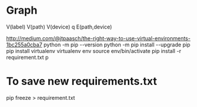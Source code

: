 # Graph
V(label)
V(path)
V(device)
q
E(path,device)

http://medium.com/@jtpaasch/the-right-way-to-use-virtual-environments-1bc255a0cba7
python -m pip --version
python -m pip install --upgrade pip
pip install virtualenv
virtualenv env
source env/bin/activate
pip install -r requirement.txt
p
# To save new requirements.txt
pip freeze > requirement.txt
